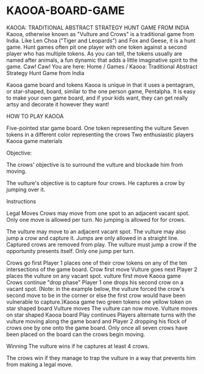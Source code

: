 # KAOOA-BOARD-GAME
KAOOA: TRADITIONAL ABSTRACT STRATEGY HUNT GAME FROM INDIA
Kaooa, otherwise known as "Vulture and Crows" is a traditional game from India. Like Len Choa ("Tiger and Leopards") and Fox and Geese, it is a hunt game. Hunt games often pit one player with one token against a second player who has multiple tokens. As you can tell, the tokens usually are named after animals, a fun dynamic that adds a little imaginative spirit to the game. Caw! Caw!
You are here: Home / Games / Kaooa: Traditional Abstract Strategy Hunt Game from India


Kaooa game board and tokens
Kaooa is unique in that it uses a pentagram, or star-shaped, board, similar to the one person game, Pentalpha. It is easy to make your own game board, and if your kids want, they can get really artsy and decorate it however they want!

HOW TO PLAY KAOOA


Five-pointed star game board.
One token representing the vulture
Seven tokens in a different color representing the crows
Two enthusiastic players
Kaooa game materials

Objective:

The crows' objective is to surround the vulture and blockade him from moving.

The vulture's objective is to capture four crows. He captures a crow by jumping over it.

Instructions


Legal Moves
Crows may move from one spot to an adjacent vacant spot. Only one move is allowed per turn. No jumping is allowed for for crows.

The vulture may move to an adjacent vacant spot. The vulture may also jump a crow and capture it. Jumps are only allowed in a straight line. Captured crows are removed from play. The vulture must jump a crow if the opportunity presents itself. Only one jump per turn.

Crows go first
Player 1 places one of their crow tokens on any of the ten intersections of the game board. Crow first move
Vulture goes next
Player 2 places the vulture on any vacant spot. vulture first move Kaooa game
Crows continue "drop phase"
Player 1 one drops his second crow on a vacant spot. (Note: in the example below, the vulture forced the crow's second move to be in the corner or else the first crow would have been vulnerable to capture.)Kaooa game two green tokens one yellow token on star shaped board
Vulture moves
The vulture can now move. Vulture moves on star shaped Kaooa board
Play continues
Players alternate turns with the vulture moving along the game board and Player 2 dropping his flock of crows one by one onto the game board. Only once all seven crows have been placed on the board can the crows begin moving.

Winning
The vulture wins if he captures at least 4 crows.

The crows win if they manage to trap the vulture in a way that prevents him from making a legal move.
